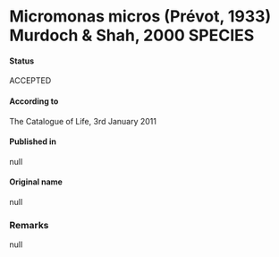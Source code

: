 # Micromonas micros (Prévot, 1933) Murdoch & Shah, 2000 SPECIES

#### Status
ACCEPTED

#### According to
The Catalogue of Life, 3rd January 2011

#### Published in
null

#### Original name
null

### Remarks
null